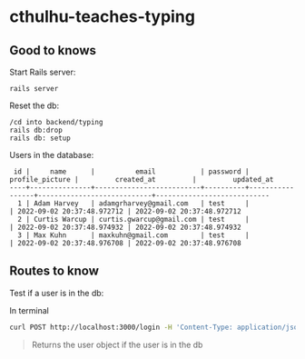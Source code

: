# cthulhu-teaches-typing

## Good to knows

Start Rails server:
```
rails server
```

Reset the db:
```
/cd into backend/typing
rails db:drop
rails db: setup
```

Users in the database:
```
 id |     name      |          email           | password | profile_picture |         created_at         |         updated_at
----+---------------+--------------------------+----------+-----------------+----------------------------+----------------------------
  1 | Adam Harvey   | adamgrharvey@gmail.com   | test     |                 | 2022-09-02 20:37:48.972712 | 2022-09-02 20:37:48.972712
  2 | Curtis Warcup | curtis.gwarcup@gmail.com | test     |                 | 2022-09-02 20:37:48.974932 | 2022-09-02 20:37:48.974932
  3 | Max Kuhn      | maxkuhn@gmail.com        | test     |                 | 2022-09-02 20:37:48.976708 | 2022-09-02 20:37:48.976708
```


## Routes to know

Test if a user is in the db:

In terminal
```bash
curl POST http://localhost:3000/login -H 'Content-Type: application/json' -d '{"password":"test","email":"adamgrharvey@gmail.com"}' -v
```
> Returns the user object if the user is in the db



